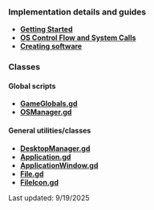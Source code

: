 ### Implementation details and guides
* **[Getting Started](./docs/1-getting-started.md)**
* **[OS Control Flow and System Calls](./docs/2-os-control-flow.md)**
* **[Creating software](./docs/3-making-applications.md)**

### Classes
#### Global scripts
* **[GameGlobals.gd](./docs/globals/gameglobals.md)**
* **[OSManager.gd](./docs/globals/osmanager.md)**

#### General utilities/classes
* **[DesktopManager.gd](./docs/classes/desktopmanager.md)**
* **[Application.gd](./docs/classes/application.md)**
* **[ApplicationWindow.gd](./docs/classes/applicationwindow.md)**
* **[File.gd](./docs/classes/file.md)**
* **[FileIcon.gd](./docs/classes/fileicon.md)**

Last updated: 9/19/2025